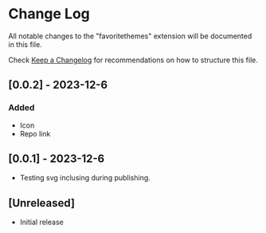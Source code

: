 # Change Log

All notable changes to the "favoritethemes" extension will be documented in this file.

Check [Keep a Changelog](http://keepachangelog.com/) for recommendations on how to structure this file.

## [0.0.2] - 2023-12-6

### Added

  - Icon
  - Repo link


## [0.0.1] - 2023-12-6

 - Testing svg inclusing during publishing.

## [Unreleased]

- Initial release